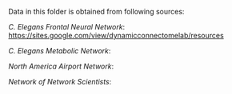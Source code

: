 Data in this folder is obtained from following sources:

*C. Elegans Frontal Neural Network*: https://sites.google.com/view/dynamicconnectomelab/resources

*C. Elegans Metabolic Network*:

*North America Airport Network*:

*Network of Network Scientists*:
